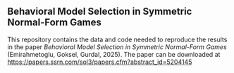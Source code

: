 ## Behavioral Model Selection in Symmetric Normal-Form Games

This repository contains the data and code needed to reproduce the results in the paper *Behavioral Model Selection in Symmetric Normal-Form Games* (Emirahmetoglu, Goksel, Gurdal, 2025). The paper can be downloaded at https://papers.ssrn.com/sol3/papers.cfm?abstract_id=5204145
